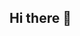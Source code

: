 ## Hi there 👋


<!--
![Snake animation](https://github.com/RitaJeveaux/RitaJeveaux/blob/output/github-snake-dark.svg)
![GitHub Snake dark](https://github.com/RitaJeveaux/RitaJeveaux/blob/output/github-snake-dark.svg?palette=github-dark)
![GitHub Snake](https://github.com/RitaJeveaux/RitaJeveaux/blob/output/github-snake.svg)

!

**RitaJeveaux/RitaJeveaux** is a ✨ _special_ ✨ repository because its `README.md` (this file) appears on your GitHub profile.
![snake gif](https://github.com/RitaJeveaux/RitaJeveaux/blob/output/github-snake-dark.svg)
Passionate about technology, Knowledge in Javascript, Phyton, PHP, C, C ++, ASP, Agile methodologies, GitHub, React, Redux, Hooks, MongoDB, MySQL ... 
Here are some ideas to get you started:
 
- 🔭 I’m currently working on ...
- 🌱 I’m currently learning ...
- 👯 I’m looking to collaborate on ...
- 🤔 I’m looking for help with ...
- 💬 Ask me about ...
- 📫 How to reach me: ...
- 😄 Pronouns: ...
- ⚡ Fun fact: ...
-->

